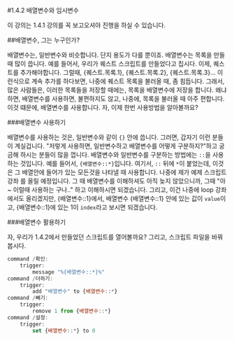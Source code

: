 #1.4.2 배열변수와 임시변수

이 강의는 1.4.1 강의를 꼭 보고오셔야 진행을 하실 수 있습니다.

##배열변수, 그는 누구인가?

배열변수는, 일반변수와 비슷합니다. 단지 용도가 다를 뿐이죠. 배열변수는 목록을 만들 때 많이 씁니다. 예를 들어서, 우리가 퀘스트 스크립트를 만들었다고 칩시다. 이제, 퀘스트를 추가해야합니다. 그럴때, {퀘스트.목록.1}, {퀘스트.목록.2}, {퀘스트.목록.3}... 이런식으로 계속 추가를 하다보면, 나중에 퀘스트 목록을 불러올 때, 좀 힘듭니다. 그래서, 많은 사람들은, 이러한 목록들을 저장할 때에는, 목록을 배열변수에 저장을 합니다. 왜냐하면, 배열변수를 사용하면, 불편하지도 않고, 나중에, 목록을 불러올 때 아주 편합니다. 이것 떄문에, 배열변수를 사용합니다. 자, 이제 한번 사용방법을 알아볼까요?

###배열변수 사용하기

배열변수를 사용하는 것은, 일반변수와 같이 `{}` 안에 씁니다. 그러면, 갑자기 이런 분들이 계실겁니다. "저렇게 사용하면, 일반변수하고 배열변수를 어떻게 구분하지?"하고 궁금해 하시는 분들이 많을 껍니다. 배열변수와 일반변수를 구분하는 방법에는 `::`을 사용하는 것입니다. 예를 들어서, `{배열변수::*}`입니다. 여기서, `::` 뒤에 `*`이 붙었는데, 이것은 그 배열안에 들어가 있는 모든것을 나타낼 때 사용합니다. 나중에 제가 예제 스크립트 강좌 를 올릴 예정입니다. 그 때 배열변수를 이해하셔도 아직 늦지 않았으니까, 그때 "아~ 이럴때 사용하는 구나.." 하고 이해하시면 되겠습니다. 그리고, 이건 나중에 loop 강좌에서도 올리겠지만, {배열변수::1}에서, 배열변수 {배열변수::1} 안에 있는 값이 `value`이고, {배열변수::1}에 있는 1이 `index`라고 보시면 되겠습니다.

###배열변수 활용하기

자, 우리가 1.4.2에서 만들었던 스크립트를 열어볼까요? 그리고, 스크립트 파일을 바꿔봅시다.
```JavaScript
command /확인:
    trigger:
        message "%{배열변수::*}%"
command /더하기:
    trigger:
        add "배열변수" to {배열변수::*}
command /빼기:
    trigger:
        remove 1 from {배열변수::*}
command /설정:
    trigger:
        set {배열변수::*} to 0
```